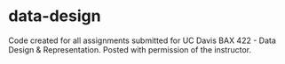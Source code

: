 # data-design
Code created for all assignments submitted for UC Davis BAX 422 - Data Design &amp; Representation. Posted with permission of the instructor. 
